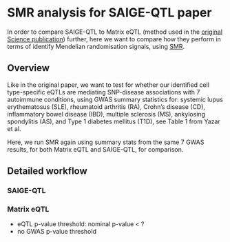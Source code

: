 # SMR analysis for SAIGE-QTL paper

In order to compare SAIGE-QTL to Matrix eQTL (method used in the [original Science publication](https://www.science.org/doi/full/10.1126/science.abf3041)) further, here we want to compare how they perform in terms of identify Mendelian randomisation signals, using [SMR](https://yanglab.westlake.edu.cn/software/smr/#Overview).

## Overview

Like in the original paper, we want to test for whether our identified cell type-specific eQTLs are mediating SNP-disease associations with 7 autoimmune conditions, using GWAS summary statistics for: systemic lupus erythematosus (SLE), rheumatoid arthritis (RA), Crohn’s disease (CD), inflammatory bowel disease (IBD), multiple sclerosis (MS), ankylosing spondylitis (AS), and Type 1 diabetes mellitus (T1D), see Table 1 from Yazar et al.

Here, we run SMR again using summary stats from the same 7 GWAS results, for both Matrix eQTL and SAIGE-QTL, for comparison.

## Detailed workflow

### SAIGE-QTL

### Matrix eQTL

* eQTL p-value threshold: nominal p-value < ?
* no GWAS p-value threshold
